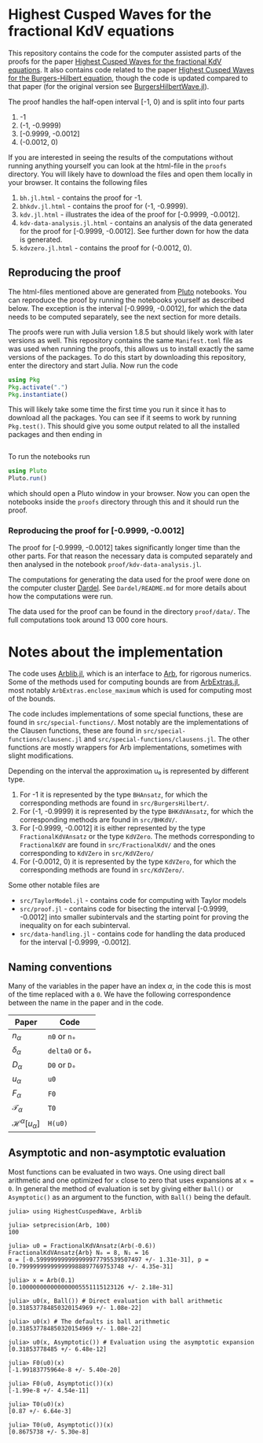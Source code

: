 # Highest Cusped Waves for the fractional KdV equations

This repository contains the code for the computer assisted parts of
the proofs for the paper [Highest Cusped Waves for the fractional KdV
equations](). It also contains code related to the paper [Highest
Cusped Waves for the Burgers-Hilbert
equation](https://arxiv.org/abs/2205.00802), though the code is
updated compared to that paper (for the original version see
[BurgersHilbertWave.jl](https://github.com/Joel-Dahne/BurgersHilbertWave.jl)).

The proof handles the half-open interval [-1, 0) and is split into
four parts
1. -1
2. (-1, -0.9999)
3. [-0.9999, -0.0012]
4. (-0.0012, 0)

If you are interested in seeing the results of the computations
without running anything yourself you can look at the html-file in the
`proofs` directory. You will likely have to download the files and
open them locally in your browser. It contains the following files
1. `bh.jl.html` - contains the proof for -1.
2. `bhkdv.jl.html` - contains the proof for (-1, -0.9999).
3. `kdv.jl.html` - illustrates the idea of the proof for [-0.9999,
   -0.0012].
4. `kdv-data-analysis.jl.html` - contains an analysis of the data
   generated for the proof for [-0.9999, -0.0012]. See further down
   for how the data is generated.
5. `kdvzero.jl.html` - contains the proof for (-0.0012, 0).

## Reproducing the proof

The html-files mentioned above are generated from
[Pluto](https://github.com/fonsp/Pluto.jl) notebooks. You can
reproduce the proof by running the notebooks yourself as described
below. The exception is the interval [-0.9999, -0.0012], for which the
data needs to be computed separately, see the next section for more
details.

The proofs were run with Julia version 1.8.5 but should likely work
with later versions as well. This repository contains the same
`Manifest.toml` file as was used when running the proofs, this allows
us to install exactly the same versions of the packages. To do this
start by downloading this repository, enter the directory and start
Julia. Now run the code

``` julia
using Pkg
Pkg.activate(".")
Pkg.instantiate()
```

This will likely take some time the first time you run it since it has
to download all the packages. You can see if it seems to work by
running `Pkg.test()`. This should give you some output related to all
the installed packages and then ending in

```

```

To run the notebooks run

``` julia
using Pluto
Pluto.run()
```

which should open a Pluto window in your browser. Now you can open the
notebooks inside the `proofs` directory through this and it should run
the proof.

### Reproducing the proof for [-0.9999, -0.0012]
The proof for [-0.9999, -0.0012] takes significantly longer time than
the other parts. For that reason the necessary data is computed
separately and then analysed in the notebook
`proof/kdv-data-analysis.jl`.

The computations for generating the data used for the proof were done
on the computer cluster
[Dardel](https://www.pdc.kth.se/hpc-services/computing-systems/about-the-dardel-hpc-system-1.1053338).
See `Dardel/README.md` for more details about how the computations
were run.

The data used for the proof can be found in the directory
`proof/data/`. The full computations took around 13 000 core hours.

# Notes about the implementation
The code uses [Arblib.jl](https://github.com/kalmarek/Arblib.jl),
which is an interface to [Arb](https://www.arblib.org/), for rigorous
numerics. Some of the methods used for computing bounds are from
[ArbExtras.jl](https://github.com/Joel-Dahne/ArbExtras.jl), most
notably `ArbExtras.enclose_maximum` which is used for computing most
of the bounds.

The code includes implementations of some special functions, these are
found in `src/special-functions/`. Most notably are the
implementations of the Clausen functions, these are found in
`src/special-functions/clausenc.jl` and
`src/special-functions/clausens.jl`. The other functions are mostly
wrappers for Arb implementations, sometimes with slight modifications.

Depending on the interval the approximation u₀ is represented by
different type.
1. For -1 it is represented by the type `BHAnsatz`, for which the
   corresponding methods are found in `src/BurgersHilbert/`.
2. For (-1, -0.9999) it is represented by the type `BHKdVAnsatz`, for
   which the corresponding methods are found in `src/BHKdV/`.
3. For [-0.9999, -0.0012] it is either represented by the type
   `FractionalKdVAnsatz` or the type `KdVZero`. The methods
   corresponding to `FractionalKdV` are found in `src/FractionalKdV/`
   and the ones corresponding to `KdVZero` in `src/KdVZero/`
4. For (-0.0012, 0) it is represented by the type `KdVZero`, for which
   the corresponding methods are found in `src/KdVZero/`.

Some other notable files are
- `src/TaylorModel.jl` - contains code for computing with Taylor
  models
- `src/proof.jl` - contains code for bisecting the interval [-0.9999,
  -0.0012] into smaller subintervals and the starting point for
  proving the inequality on for each subinterval.
- `src/data-handling.jl` - contains code for handling the data
  produced for the interval [-0.9999, -0.0012].

## Naming conventions
Many of the variables in the paper have an index $\alpha$, in the code
this is most of the time replaced with a `0`. We have the following
correspondence between the name in the paper and in the code.

| Paper                          | Code             |
|--------------------------------|------------------|
| $n_\alpha$                     | `n0` or `n₀`     |
| $\delta_\alpha$                | `delta0` or `δ₀` |
| $D_\alpha$                     | `D0` or `D₀`     |
| $u_\alpha$                     | `u0`             |
| $F_\alpha$                     | `F0`             |
| $\mathcal{T}_\alpha$           | `T0`             |
| $\mathcal{H}^\alpha[u_\alpha]$ | `H(u0)`          |

## Asymptotic and non-asymptotic evaluation
Most functions can be evaluated in two ways. One using direct ball
arithmetic and one optimized for `x` close to zero that uses
expansions at `x = 0`. In general the method of evaluation is set by
giving either `Ball()` or `Asymptotic()` as an argument to the
function, with `Ball()` being the default.

```
julia> using HighestCuspedWave, Arblib

julia> setprecision(Arb, 100)
100

julia> u0 = FractionalKdVAnsatz(Arb(-0.6))
FractionalKdVAnsatz{Arb} N₀ = 8, N₁ = 16
α = [-0.599999999999999977795539507497 +/- 1.31e-31], p = [0.799999999999999988897769753748 +/- 4.35e-31]

julia> x = Arb(0.1)
[0.100000000000000005551115123126 +/- 2.18e-31]

julia> u0(x, Ball()) # Direct evaluation with ball arithmetic
[0.318537784850320154969 +/- 1.08e-22]

julia> u0(x) # The defaults is ball arithmetic
[0.318537784850320154969 +/- 1.08e-22]

julia> u0(x, Asymptotic()) # Evaluation using the asymptotic expansion
[0.31853778485 +/- 6.48e-12]

julia> F0(u0)(x)
[-1.99183775964e-8 +/- 5.40e-20]

julia> F0(u0, Asymptotic())(x)
[-1.99e-8 +/- 4.54e-11]

julia> T0(u0)(x)
[0.87 +/- 6.64e-3]

julia> T0(u0, Asymptotic())(x)
[0.8675738 +/- 5.30e-8]

```
